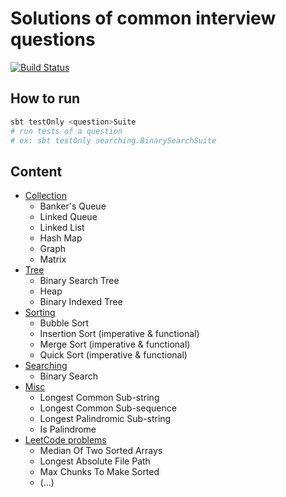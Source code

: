# Solutions of common interview questions

[![Build Status](https://travis-ci.com/mt40/scala_interview.svg?branch=master)](https://travis-ci.com/mt40/scala_interview)

## How to run

```bash
sbt testOnly <question>Suite
# run tests of a question
# ex: sbt testOnly searching.BinarySearchSuite
```

## Content

- [Collection][collection]
  - Banker's Queue
  - Linked Queue
  - Linked List
  - Hash Map
  - Graph
  - Matrix
- [Tree][tree]
  - Binary Search Tree
  - Heap
  - Binary Indexed Tree
- [Sorting][sorting]
  - Bubble Sort
  - Insertion Sort (imperative & functional)
  - Merge Sort (imperative & functional)
  - Quick Sort (imperative & functional)
- [Searching][searching]
  - Binary Search
- [Misc][misc]
  - Longest Common Sub-string
  - Longest Common Sub-sequence
  - Longest Palindromic Sub-string
  - Is Palindrome
- [LeetCode problems][leetcode]
  - Median Of Two Sorted Arrays
  - Longest Absolute File Path
  - Max Chunks To Make Sorted
  - (...)
  

[collection]: https://github.com/mt40/scala_interview/tree/master/src/main/scala/collection
[tree]: https://github.com/mt40/scala_interview/tree/master/src/main/scala/tree
[sorting]: https://github.com/mt40/scala_interview/tree/master/src/main/scala/sorting
[searching]: https://github.com/mt40/scala_interview/tree/master/src/main/scala/searching
[misc]: https://github.com/mt40/scala_interview/tree/master/src/main/scala/misc
[leetcode]: https://github.com/mt40/scala_interview/tree/master/src/main/scala/leetcode

